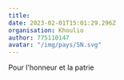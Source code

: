 ```yaml
---
title: 
date: 2023-02-01T15:01:29.296Z
organisation: Khoulio
author: 775110147
avatar: "/img/pays/SN.svg"
---
```


Pour l'honneur et la patrie 